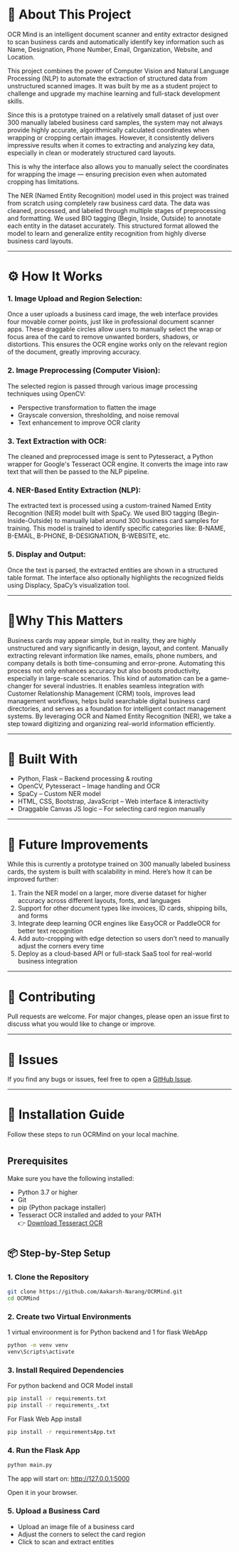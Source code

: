 
# 📄 About This Project
OCR Mind is an intelligent document scanner and entity extractor designed to scan business cards and automatically identify key information such as Name, Designation, Phone Number, Email, Organization, Website, and Location.

This project combines the power of Computer Vision and Natural Language Processing (NLP) to automate the extraction of structured data from unstructured scanned images. It was built by me as a student project to challenge and upgrade my machine learning and full-stack development skills.

Since this is a prototype trained on a relatively small dataset of just over 300 manually labeled business card samples, the system may not always provide highly accurate, algorithmically calculated coordinates when wrapping or cropping certain images. However, it consistently delivers impressive results when it comes to extracting and analyzing key data, especially in clean or moderately structured card layouts.

This is why the interface also allows you to manually select the coordinates for wrapping the image — ensuring precision even when automated cropping has limitations.

The NER (Named Entity Recognition) model used in this project was trained from scratch using completely raw business card data. The data was cleaned, processed, and labeled through multiple stages of preprocessing and formatting. We used BIO tagging (Begin, Inside, Outside) to annotate each entity in the dataset accurately. This structured format allowed the model to learn and generalize entity recognition from highly diverse business card layouts.


---
# ⚙️ How It Works
 ### 1. Image Upload and Region Selection:
Once a user uploads a business card image, the web interface provides four movable corner points, just like in professional document scanner apps. These draggable circles allow users to manually select the wrap or focus area of the card to remove unwanted borders, shadows, or distortions. This ensures the OCR engine works only on the relevant region of the document, greatly improving accuracy.


### 2. Image Preprocessing (Computer Vision):
The selected region is passed through various image processing techniques using OpenCV:

- Perspective transformation to flatten the image
- Grayscale conversion, thresholding, and noise removal
- Text enhancement to improve OCR clarity

### 3. Text Extraction with OCR:
The cleaned and preprocessed image is sent to Pytesseract, a Python wrapper for Google's Tesseract OCR engine. It converts the image into raw text that will then be passed to the NLP pipeline.


### 4. NER-Based Entity Extraction (NLP):
The extracted text is processed using a custom-trained Named Entity Recognition (NER) model built with SpaCy. We used BIO tagging (Begin-Inside-Outside) to manually label around 300 business card samples for training. This model is trained to identify specific categories like:
B-NAME, B-EMAIL, B-PHONE, B-DESIGNATION, B-WEBSITE, etc.


### 5. Display and Output:
Once the text is parsed, the extracted entities are shown in a structured table format. The interface also optionally highlights the recognized fields using Displacy, SpaCy’s visualization tool.


---
# 📌Why This Matters
Business cards may appear simple, but in reality, they are highly unstructured and vary significantly in design, layout, and content. Manually extracting relevant information like names, emails, phone numbers, and company details is both time-consuming and error-prone. Automating this process not only enhances accuracy but also boosts productivity, especially in large-scale scenarios.
This kind of automation can be a game-changer for several industries. It enables seamless integration with Customer Relationship Management (CRM) tools, improves lead management workflows, helps build searchable digital business card directories, and serves as a foundation for intelligent contact management systems. By leveraging OCR and Named Entity Recognition (NER), we take a step toward digitizing and organizing real-world information efficiently.


---
# 🔗 Built With
* Python, Flask – Backend processing & routing
* OpenCV, Pytesseract – Image handling and OCR
* SpaCy – Custom NER model
* HTML, CSS, Bootstrap, JavaScript – Web interface & interactivity
* Draggable Canvas JS logic – For selecting card region manually

---
# 🧬 Future Improvements
While this is currently a prototype trained on 300 manually labeled business cards, the system is built with scalability in mind. Here’s how it can be improved further:

1. Train the NER model on a larger, more diverse dataset for higher accuracy across different layouts, fonts, and languages
2. Support for other document types like invoices, ID cards, shipping bills, and forms
3. Integrate deep learning OCR engines like EasyOCR or PaddleOCR for better text recognition
4. Add auto-cropping with edge detection so users don’t need to manually adjust the corners every time
5. Deploy as a cloud-based API or full-stack SaaS tool for real-world business integration

---
# 🤝 Contributing

Pull requests are welcome. For major changes, please open an issue first to discuss what you would like to change or improve.

---
# 🐛 Issues

If you find any bugs or issues, feel free to open a [GitHub Issue]([https://github.com/Aakarsh-Narang/OCRMind/issues](https://github.com/Aakarsh-Narang/OCRMind)).


---
# 🚀 Installation Guide

Follow these steps to run OCRMind on your local machine.

#

##  Prerequisites

Make sure you have the following installed:

- Python 3.7 or higher
- Git
- pip (Python package installer)
- Tesseract OCR installed and added to your PATH  
  👉 [Download Tesseract OCR](https://github.com/tesseract-ocr/tesseract)


#
## 📦 Step-by-Step Setup

### 1. Clone the Repository

```bash
git clone https://github.com/Aakarsh-Narang/OCRMind.git
cd OCRMind
```
### 2. Create two Virtual Environments 
1 virtual enviroonment is for Python backend and 1 for flask WebApp

```bash
python -m venv venv
venv\Scripts\activate
```
###  3. Install Required Dependencies
For python backend and OCR Model install
```bash
pip install -r requirements.txt
pip install -r requirements_.txt
```
For Flask Web App install
```bash
pip install -r requirementsApp.txt
```

### 4. Run the Flask App
```bash
python main.py
```
The app will start on:
http://127.0.0.1:5000

Open it in your browser.

### 5. Upload a Business Card
* Upload an image file of a business card
* Adjust the corners to select the card region
* Click to scan and extract entities
